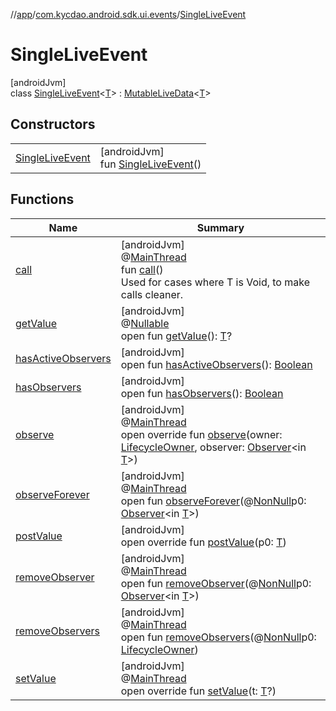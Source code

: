 //[app](../../../index.md)/[com.kycdao.android.sdk.ui.events](../index.md)/[SingleLiveEvent](index.md)

# SingleLiveEvent

[androidJvm]\
class [SingleLiveEvent](index.md)&lt;[T](index.md)&gt; : [MutableLiveData](https://developer.android.com/reference/kotlin/androidx/lifecycle/MutableLiveData.html)&lt;[T](index.md)&gt;

## Constructors

| | |
|---|---|
| [SingleLiveEvent](-single-live-event.md) | [androidJvm]<br>fun [SingleLiveEvent](-single-live-event.md)() |

## Functions

| Name | Summary |
|---|---|
| [call](call.md) | [androidJvm]<br>@[MainThread](https://developer.android.com/reference/kotlin/androidx/annotation/MainThread.html)<br>fun [call](call.md)()<br>Used for cases where T is Void, to make calls cleaner. |
| [getValue](index.md#685674515%2FFunctions%2F-912451524) | [androidJvm]<br>@[Nullable](https://developer.android.com/reference/kotlin/androidx/annotation/Nullable.html)<br>open fun [getValue](index.md#685674515%2FFunctions%2F-912451524)(): [T](index.md)? |
| [hasActiveObservers](index.md#-1328333103%2FFunctions%2F-912451524) | [androidJvm]<br>open fun [hasActiveObservers](index.md#-1328333103%2FFunctions%2F-912451524)(): [Boolean](https://kotlinlang.org/api/latest/jvm/stdlib/kotlin/-boolean/index.html) |
| [hasObservers](index.md#-1046544021%2FFunctions%2F-912451524) | [androidJvm]<br>open fun [hasObservers](index.md#-1046544021%2FFunctions%2F-912451524)(): [Boolean](https://kotlinlang.org/api/latest/jvm/stdlib/kotlin/-boolean/index.html) |
| [observe](observe.md) | [androidJvm]<br>@[MainThread](https://developer.android.com/reference/kotlin/androidx/annotation/MainThread.html)<br>open override fun [observe](observe.md)(owner: [LifecycleOwner](https://developer.android.com/reference/kotlin/androidx/lifecycle/LifecycleOwner.html), observer: [Observer](https://developer.android.com/reference/kotlin/androidx/lifecycle/Observer.html)&lt;in [T](index.md)&gt;) |
| [observeForever](index.md#-1123335282%2FFunctions%2F-912451524) | [androidJvm]<br>@[MainThread](https://developer.android.com/reference/kotlin/androidx/annotation/MainThread.html)<br>open fun [observeForever](index.md#-1123335282%2FFunctions%2F-912451524)(@[NonNull](https://developer.android.com/reference/kotlin/androidx/annotation/NonNull.html)p0: [Observer](https://developer.android.com/reference/kotlin/androidx/lifecycle/Observer.html)&lt;in [T](index.md)&gt;) |
| [postValue](index.md#1536303861%2FFunctions%2F-912451524) | [androidJvm]<br>open override fun [postValue](index.md#1536303861%2FFunctions%2F-912451524)(p0: [T](index.md)) |
| [removeObserver](index.md#758495263%2FFunctions%2F-912451524) | [androidJvm]<br>@[MainThread](https://developer.android.com/reference/kotlin/androidx/annotation/MainThread.html)<br>open fun [removeObserver](index.md#758495263%2FFunctions%2F-912451524)(@[NonNull](https://developer.android.com/reference/kotlin/androidx/annotation/NonNull.html)p0: [Observer](https://developer.android.com/reference/kotlin/androidx/lifecycle/Observer.html)&lt;in [T](index.md)&gt;) |
| [removeObservers](index.md#1487287389%2FFunctions%2F-912451524) | [androidJvm]<br>@[MainThread](https://developer.android.com/reference/kotlin/androidx/annotation/MainThread.html)<br>open fun [removeObservers](index.md#1487287389%2FFunctions%2F-912451524)(@[NonNull](https://developer.android.com/reference/kotlin/androidx/annotation/NonNull.html)p0: [LifecycleOwner](https://developer.android.com/reference/kotlin/androidx/lifecycle/LifecycleOwner.html)) |
| [setValue](set-value.md) | [androidJvm]<br>@[MainThread](https://developer.android.com/reference/kotlin/androidx/annotation/MainThread.html)<br>open override fun [setValue](set-value.md)(t: [T](index.md)?) |
